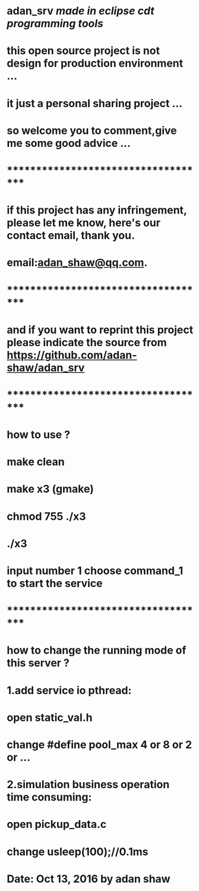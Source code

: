 # adan_srv ***made in eclipse cdt programming tools***
# this open source project is not design for production environment ...
# it just a personal sharing project ...
# so welcome you to comment,give me some good advice ...
# ***********************************
# if this project has any infringement, please let me know, here's our contact email, thank you.
# email:adan_shaw@qq.com.
# ***********************************
# and if you want to reprint this project please indicate the source from https://github.com/adan-shaw/adan_srv
# ***********************************
# how to use ?
# make clean
# make x3 (gmake)
# chmod 755 ./x3
# ./x3
# input number 1 choose command_1 to start the service
# ***********************************
# how to change the running mode of this server ?
# 1.add service io pthread:
# open static_val.h
# change #define pool_max 4 or 8 or 2 or ...
# 2.simulation business operation time consuming:
# open pickup_data.c
# change usleep(100);//0.1ms 
#
# Date: Oct 13, 2016 by adan shaw
